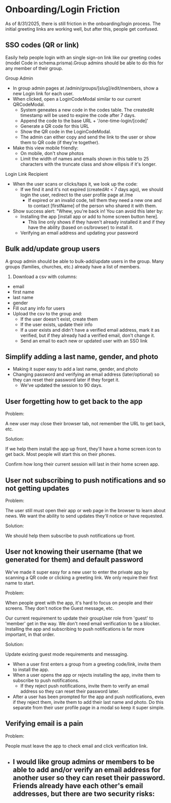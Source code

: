 # Onboarding/Login Friction

As of 8/31/2025, there is still friction in the onboarding/login process. The
initial greeting links are working well, but after this, people get confused.

## SSO codes (QR or link)

Easily help people login with an single sign-on link like our greeting codes
(model Code in schema.prisma).Group admins should be able to do this for any
member of their group.

Group Admin

- In group admin pages at /admin/groups/[slug]/edit/members, show a new Login
  link for each user.
- When clicked, open a LoginCodeModal similar to our current QRCodeModal.
  - System geneates a new code in the codes table. The createdAt timestamp will
    be used to expire the code after 7 days.
  - Append the code to the base URL + '/one-time-login/[code]'
  - Generate a QR code for this URL
  - Show the QR code in the LoginCodeModal.
  - The admin can either copy and send the link to the user or show them to QR
    code (if they're together).
- Make this view mobile friendly:
  - On mobile, don't show photos
  - Limit the width of names and emails shown in this table to 25 characters
    with the truncate class and show ellipsis if it's longer.

Login Link Recipient

- When the user scans or clicks/taps it, we look up the code:
  - If we find it and it's not expired (createdAt < 7 days ago), we should login
    the user, redirect to the user profile page at /me
    - If expired or an invalid code, tell them they need a new one and to
      contact [firstName] of the person who shared it with them.
- Show success alert: "Whew, you're back in! You can avoid this later by:
  - Installing the app [install app or add to home screen button here].
    - This line only shows if they haven't already installed it and if they have
      the ability (based on os/browser) to install it.
  - Verifying an email address and updating your password

## Bulk add/update group users

A group admin should be able to bulk-add/update users in the group. Many groups
(families, churches, etc.) already have a list of members.

1. Download a csv with columns:

- email
- first name
- last name
- gender
- Fill out any info for users
- Upload the csv to the group and:
  - If the user doesn't exist, create them
  - If the user exists, update their info
  - If a user exists and didn't have a verified email address, mark it as
    verified, but if they already had a verified email, don't change it.
  - Send an email to each new or updated user with an SSO link

## Simplify adding a last name, gender, and photo

- Making it super easy to add a last name, gender, and photo
- Changing password and verifying an email address (later/optional) so they can
  reset their password later if they forget it.
  - We've updated the session to 90 days.

## User forgetting how to get back to the app

Problem:

A new user may close their browser tab, not remember the URL to get back, etc.

Solution:

If we help them install the app up front, they'll have a home screen icon to get
back. Most people will start this on their phones.

Confirm how long their current session will last in their home screen app.

## User not subscribing to push notifications and so not getting updates

Problem:

The user still must open their app or web page in the browser to learn about
news. We want the ability to send updates they'll notice or have requested.

Solution:

We should help them subscribe to push notifications up front.

## User not knowing their username (that we generated for them) and default password

We've made it super easy for a new user to enter the private app by scanning a
QR code or clicking a greeting link. We only require their first name to start.

Problem:

When people greet with the app, it's hard to focus on people and their screens.
They don't notice the Guest message, etc.

Our current requirement to update their groupUser role from 'guest' to 'member'
get in the way. We don't need email verification to be a blocker. Installing the
app and subscribing to push notifications is far more important, in that order.

Solution:

Update existing guest mode requirements and messaging.

- When a user first enters a group from a greeting code/link, invite them to
  install the app.
- When a user opens the app or rejects installing the app, invite them to
  subscribe to push notifications.
  - If they reject push notifications, invite them to verify an email address so
    they can reset their password later.
- After a user has been prompted for the app and push notifications, even if
  they reject them, invite them to add their last name and photo. Do this
  separate from their user profile page in a modal so keep it super simple.

## Verifying email is a pain

Problem:

People must leave the app to check email and click verification link.

- I would like group admins or members to be able to add and/or verify an email
  address for another user so they can reset their password. Friends already
  have each other's email addresses, but there are two security risks:
  -
